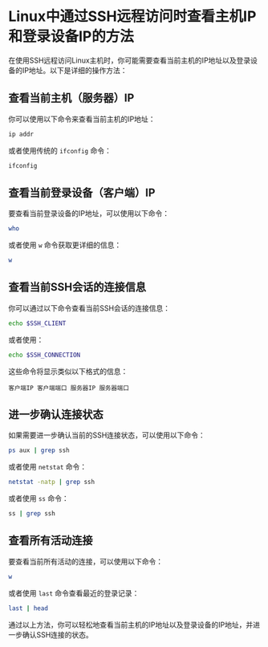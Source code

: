 # Linux中通过SSH远程访问时查看主机IP和登录设备IP的方法

在使用SSH远程访问Linux主机时，你可能需要查看当前主机的IP地址以及登录设备的IP地址。以下是详细的操作方法：

## 查看当前主机（服务器）IP

你可以使用以下命令来查看当前主机的IP地址：

``` bash
ip addr
```

或者使用传统的 `ifconfig` 命令：

``` bash
ifconfig
```

## 查看当前登录设备（客户端）IP

要查看当前登录设备的IP地址，可以使用以下命令：

``` bash
who
```

或者使用 `w` 命令获取更详细的信息：

``` bash
w
```

## 查看当前SSH会话的连接信息

你可以通过以下命令查看当前SSH会话的连接信息：

``` bash
echo $SSH_CLIENT
```

或者使用：

``` bash
echo $SSH_CONNECTION
```

这些命令将显示类似以下格式的信息：

```         
客户端IP 客户端端口 服务器IP 服务器端口
```

## 进一步确认连接状态

如果需要进一步确认当前的SSH连接状态，可以使用以下命令：

``` bash
ps aux | grep ssh
```

或者使用 `netstat` 命令：

``` bash
netstat -natp | grep ssh
```

或者使用 `ss` 命令：

``` bash
ss | grep ssh
```

## 查看所有活动连接

要查看当前所有活动的连接，可以使用以下命令：

``` bash
w
```

或者使用 `last` 命令查看最近的登录记录：

``` bash
last | head
```

通过以上方法，你可以轻松地查看当前主机的IP地址以及登录设备的IP地址，并进一步确认SSH连接的状态。
